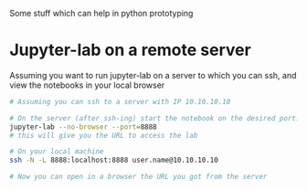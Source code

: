 Some stuff which can help in python prototyping

# Jupyter-lab on a remote server
Assuming you want to run jupyter-lab on a server to which you can ssh, and view the notebooks in your local browser
```bash
# Assuming you can ssh to a server with IP 10.10.10.10

# On the server (after ssh-ing) start the notebook on the desired port:
jupyter-lab --no-browser --port=8888
# this will give you the URL to access the lab

# On your local machine
ssh -N -L 8888:localhost:8888 user.name@10.10.10.10

# Now you can open in a browser the URL you got from the server
```
